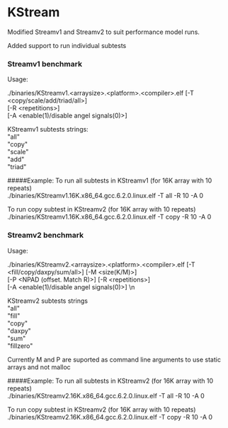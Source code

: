# KStream
Modified Streamv1 and Streamv2 to suit performance model runs.

Added support to run individual subtests

### Streamv1 benchmark
Usage:

./binaries/KStreamv1.\<arraysize\>.\<platform\>.\<compiler\>.elf [-T \<copy/scale/add/triad/all\>] \
                    [-R \<repetitions\>] \
                    [-A \<enable(1)/disable angel signals(0)\>]

KStreamv1 subtests strings: </br>
 "all" </br>
  "copy" </br>
  "scale" </br>
  "add" </br>
  "triad" </br>

#####Example:
To run all subtests in KStreamv1 (for 16K array with 10 repeats) </br>
  ./binaries/KStreamv1.16K.x86_64.gcc.6.2.0.linux.elf -T all -R 10 -A 0

To run copy subtest in KStreamv2 (for 16K array with 10 repeats) </br>
  ./binaries/KStreamv1.16K.x86_64.gcc.6.2.0.linux.elf -T copy -R 10 -A 0

### Streamv2 benchmark
Usage:

./binaries/KStreamv2.\<arraysize\>.\<platform\>.\<compiler\>.elf [-T \<fill/copy/daxpy/sum/all\>]  [-M \<size(K/M)\>]\
                [-P \<NPAD (offset. Match R)\>] [-R \<repetitions\>] \
                [-A \<enable(1)/disable angel signals(0)\>] \n

KStreamv2 subtests strings </br>
  "all" </br>
  "fill" </br>
  "copy" </br>
  "daxpy" </br>
  "sum" </br>
  "fillzero" </br>

Currently M and P are suported as command line arguments to use static arrays and not malloc

#####Example:
To run all subtests in KStreamv2 (for 16K array with 10 repeats) </br>
  ./binaries/KStreamv2.16K.x86_64.gcc.6.2.0.linux.elf -T all -R 10 -A 0

To run copy subtest in KStreamv2 (for 16K array with 10 repeats) </br>
  ./binaries/KStreamv2.16K.x86_64.gcc.6.2.0.linux.elf -T copy -R 10 -A 0


